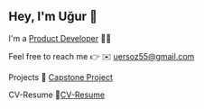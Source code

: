## Hey, I'm Uğur 🙌

<!--
**ugrersoz/ugrersoz** is a ✨ _special_ ✨ repository because its `README.md` (this file) appears on your GitHub profile.

Here are some ideas to get you started:
-->

I'm a [Product Developer](https://www.linkedin.com/in/ersozugur/) 🧙‍♂️

Feel free to reach me 👉
✉️ [uersoz55@gmail.com](mailto:uersoz55@gmail.com) 

Projects
🧬 [Capstone Project](https://github.com/ugrersoz/Capstone_Project)

CV-Resume
📌[CV-Resume](https://github.com/ugrersoz/cv-resume)

